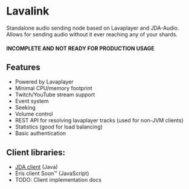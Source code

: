 # Lavalink
Standalone audio sending node based on Lavaplayer and JDA-Audio.
Allows for sending audio without it ever reaching any of your shards.

#### INCOMPLETE AND NOT READY FOR PRODUCTION USAGE

## Features
* Powered by Lavaplayer
* Minimal CPU/memory footprint
* Twitch/YouTube stream support
* Event system
* Seeking
* Volume control
* REST API for resolving lavaplayer tracks (used for non-JVM clients)
* Statistics (good for load balancing)
* Basic authentication

## Client libraries:
* [JDA client](https://github.com/Frederikam/Lavalink/tree/master/LavalinkClient) (Java)
* Eris client Soon™ (JavaScript)
* TODO: Client implementation docs
